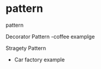 # pattern
pattern

Decorator Pattern 
 -coffee examplge
 
Stragety Pattern
 - Car factory example
 
